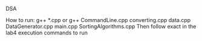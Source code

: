 DSA 

How to run:
g++ *.cpp or g++ CommandLine.cpp converting.cpp data.cpp DataGenerator.cpp main.cpp SortingAlgorithms.cpp
Then follow exact in the lab4 execution commands to run